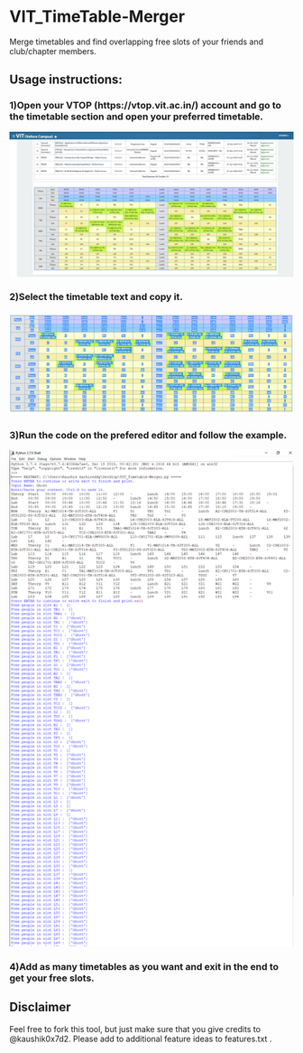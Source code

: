 # VIT_TimeTable-Merger
Merge timetables and find overlapping free slots of your friends and club/chapter members.


<h2>Usage instructions:</h2>

<h3>1)Open your VTOP (https://vtop.vit.ac.in/) account and go to the timetable section and open your preferred timetable.</h3>

![alt text](https://github.com/kaushik0x7d2/VIT_TimeTable-Merger/blob/main/Pictures/table.PNG)

<h3>2)Select the timetable text and copy it.</h3>

![alt text](https://github.com/kaushik0x7d2/VIT_TimeTable-Merger/blob/main/Pictures/select.PNG)
 
<h3>3)Run the code on the prefered editor and follow the example.</h3>

![alt text](https://github.com/kaushik0x7d2/VIT_TimeTable-Merger/blob/main/Pictures/example.PNG)

<h3>4)Add as many timetables as you want and exit in the end to get your free slots.</h3>

<h2>Disclaimer</h2>

Feel free to fork this tool, but just make sure that you give credits to @kaushik0x7d2.
Please add to additional feature ideas to features.txt .
